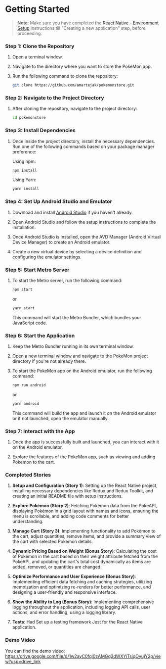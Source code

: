 # Getting Started

>**Note**: Make sure you have completed the [React Native - Environment Setup](https://reactnative.dev/docs/environment-setup) instructions till "Creating a new application" step, before proceeding.

### Step 1: Clone the Repository

1. Open a terminal window.

2. Navigate to the directory where you want to store the PokeMon app.

3. Run the following command to clone the repository:

   ```bash
   git clone https://github.com/amartejak/pokemonstore.git
   ```

### Step 2: Navigate to the Project Directory

1. After cloning the repository, navigate to the project directory:

   ```bash
   cd pokemonstore
   ```

### Step 3: Install Dependencies

1. Once inside the project directory, install the necessary dependencies. Run one of the following commands based on your package manager preference:

   Using npm:

   ```bash
   npm install
   ```

   Using Yarn:

   ```bash
   yarn install
   ```

### Step 4: Set Up Android Studio and Emulator

1. Download and install [Android Studio](https://developer.android.com/studio) if you haven't already.

2. Open Android Studio and follow the setup instructions to complete the installation.

3. Once Android Studio is installed, open the AVD Manager (Android Virtual Device Manager) to create an Android emulator.

4. Create a new virtual device by selecting a device definition and configuring the emulator settings.

### Step 5: Start Metro Server

1. To start the Metro server, run the following command:

   ```bash
   npm start
   ```

   or

   ```bash
   yarn start
   ```

   This command will start the Metro Bundler, which bundles your JavaScript code.

### Step 6: Start the Application

1. Keep the Metro Bundler running in its own terminal window.

2. Open a new terminal window and navigate to the PokeMon project directory if you're not already there.

3. To start the PokeMon app on the Android emulator, run the following command:

   ```bash
   npm run android
   ```

   or

   ```bash
   yarn android
   ```

   This command will build the app and launch it on the Android emulator or if not launched, open the emulator manually.

### Step 7: Interact with the App

1. Once the app is successfully built and launched, you can interact with it on the Android emulator.

2. Explore the features of the PokeMon app, such as viewing and adding Pokemon to the cart.

### Completed Stories

1. **Setup and Configuration (Story 1)**: Setting up the React Native project, installing necessary dependencies like Redux and Redux Toolkit, and creating an initial README file with setup instructions.
   
2. **Explore Pokémon (Story 2)**: Fetching Pokémon data from the PokeAPI, displaying Pokémon in a grid layout with names and icons, ensuring the menu is scrollable, and adding code comments for better understanding.

3. **Manage Cart (Story 3)**: Implementing functionality to add Pokémon to the cart, adjust quantities, remove items, and provide a summary view of the cart with selected Pokémon details.

4. **Dynamic Pricing Based on Weight (Bonus Story)**: Calculating the cost of Pokémon in the cart based on their weight attribute fetched from the PokeAPI, and updating the cart's total cost dynamically as items are added, removed, or quantities are changed.

5. **Optimize Performance and User Experience (Bonus Story)**: Implementing efficient data fetching and caching strategies, utilizing memoization and optimizing re-renders for better performance, and designing a user-friendly and responsive interface.

6. **Show the Ability to Log (Bonus Story)**: Implementing comprehensive logging throughout the application, including logging API calls, user actions, and error handling, using a logging library.

7. **Tests**: Had Set up a testing framework Jest for the React Native application.

### Demo Video

You can find the demo video: https://drive.google.com/file/d/1w2ayC0fql0zAMGg3dWXYiTsiqOyujY2p/view?usp=drive_link